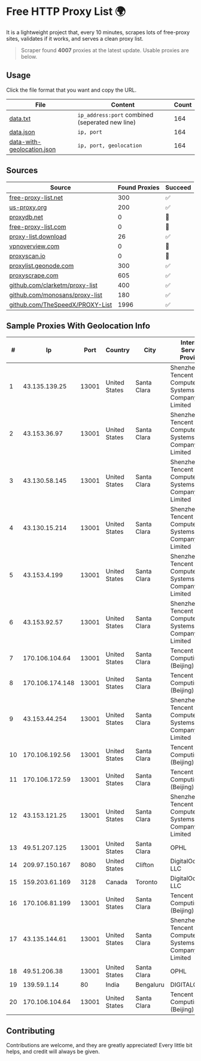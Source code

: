 
# Free HTTP Proxy List 🌍

It is a lightweight project that, every 10 minutes, scrapes lots of free-proxy sites, validates if it works, and serves a clean proxy list.


> Scraper found **4007** proxies at the latest update. Usable proxies are below.

## Usage

Click the file format that you want and copy the URL.


|File|Content|Count|
|----|-------|-----|
|[data.txt](https://raw.githubusercontent.com/themiralay/Proxy-List-World/master/data.txt)|`ip_address:port` combined (seperated new line)|164|
|[data.json](https://raw.githubusercontent.com/themiralay/Proxy-List-World/master/data.json)|`ip, port`|164|
|[data-with-geolocation.json](https://raw.githubusercontent.com/themiralay/Proxy-List-World/master/data-with-geolocation.json)|`ip, port, geolocation`|164|

## Sources

|Source|Found Proxies|Succeed|
|------|-------------|-------|
|[free-proxy-list.net](https://free-proxy-list.net)|300|✅|
|[us-proxy.org](https://www.us-proxy.org)|200|✅|
|[proxydb.net](http://proxydb.net)|0|🚫|
|[free-proxy-list.com](https://free-proxy-list.com/?page=&port=&type%5B%5D=http&type%5B%5D=https&up_time=0&search=Search)|0|🚫|
|[proxy-list.download](https://www.proxy-list.download/HTTP)|26|✅|
|[vpnoverview.com](https://vpnoverview.com/privacy/anonymous-browsing/free-proxy-servers)|0|🚫|
|[proxyscan.io](https://www.proxyscan.io)|0|🚫|
|[proxylist.geonode.com](https://proxylist.geonode.com/api/proxy-list?limit=300&page=1&sort_by=lastChecked&sort_type=desc&protocols=http,https)|300|✅|
|[proxyscrape.com](https://api.proxyscrape.com/v2/?request=displayproxies&protocol=http&timeout=10000&country=all&ssl=all&anonymity=all)|605|✅|
|[github.com/clarketm/proxy-list](https://raw.githubusercontent.com/clarketm/proxy-list/master/proxy-list-raw.txt)|400|✅|
|[github.com/monosans/proxy-list](https://raw.githubusercontent.com/monosans/proxy-list/main/proxies/http.txt)|180|✅|
|[github.com/TheSpeedX/PROXY-List](https://raw.githubusercontent.com/TheSpeedX/PROXY-List/master/http.txt)|1996|✅|


## Sample Proxies With Geolocation Info

|#|Ip|Port|Country|City|Internet Service Provider|
|-|--|----|-------|----|-------------------------|
|1|43.135.139.25|13001|United States|Santa Clara|Shenzhen Tencent Computer Systems Company Limited|
|2|43.153.36.97|13001|United States|Santa Clara|Shenzhen Tencent Computer Systems Company Limited|
|3|43.130.58.145|13001|United States|Santa Clara|Shenzhen Tencent Computer Systems Company Limited|
|4|43.130.15.214|13001|United States|Santa Clara|Shenzhen Tencent Computer Systems Company Limited|
|5|43.153.4.199|13001|United States|Santa Clara|Shenzhen Tencent Computer Systems Company Limited|
|6|43.153.92.57|13001|United States|Santa Clara|Shenzhen Tencent Computer Systems Company Limited|
|7|170.106.104.64|13001|United States|Santa Clara|Tencent Cloud Computing (Beijing) Co|
|8|170.106.174.148|13001|United States|Santa Clara|Tencent Cloud Computing (Beijing) Co|
|9|43.153.44.254|13001|United States|Santa Clara|Shenzhen Tencent Computer Systems Company Limited|
|10|170.106.192.56|13001|United States|Santa Clara|Tencent Cloud Computing (Beijing) Co|
|11|170.106.172.59|13001|United States|Santa Clara|Tencent Cloud Computing (Beijing) Co|
|12|43.153.121.25|13001|United States|Santa Clara|Shenzhen Tencent Computer Systems Company Limited|
|13|49.51.207.125|13001|United States|Santa Clara|OPHL|
|14|209.97.150.167|8080|United States|Clifton|DigitalOcean, LLC|
|15|159.203.61.169|3128|Canada|Toronto|DigitalOcean, LLC|
|16|170.106.81.199|13001|United States|Santa Clara|Tencent Cloud Computing (Beijing) Co|
|17|43.135.144.61|13001|United States|Santa Clara|Shenzhen Tencent Computer Systems Company Limited|
|18|49.51.206.38|13001|United States|Santa Clara|OPHL|
|19|139.59.1.14|80|India|Bengaluru|DIGITALOCEAN|
|20|170.106.104.64|13001|United States|Santa Clara|Tencent Cloud Computing (Beijing) Co|



## Contributing

Contributions are welcome, and they are greatly appreciated! Every
little bit helps, and credit will always be given.


